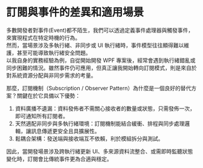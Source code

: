 # 訂閱與事件的差異和適用場景

多數開發者對事件(Event)都不陌生，我們可以透過定義事件處理器與觸發事件，來實現程式在特定時機的行為。  
然而，當場景涉及多執行緒、非同步或 UI 執行緒時，事件模型往往顯得難以維護，甚至可能導致執行緒安全問題。  
以我自身的實務經驗為例，自從開始開發 WPF 專案後，經常會遇到執行緒錯亂或同步困難的情況。雖然事件仍可應用，但真正讓我開始轉向訂閱模式，則是來自於對系統資源分配與非同步需求的考量。  

那麼，訂閱機制（Subscription / Observer Pattern）為什麼是一個良好的替代方案？關鍵在於它具備以下優勢：
  1. 資料廣播不遺漏：資料發佈者不需關心接收者的數量或狀態，只需發佈一次，即可通知所有訂閱者。
  2. 天然適配非同步與多執行緒環境：訂閱機制能結合緩衝、排程與同步處理邏輯，讓訊息傳遞更安全且具擴展性。
  3. 鬆耦合架構：發送端與接收端互不依賴，利於模組拆分與測試。

因此，當開發場景涉及跨執行緒更新 UI、多來源資料流整合、或需即時監聽狀態變化時，訂閱會比傳統事件更為合適與穩定。  
